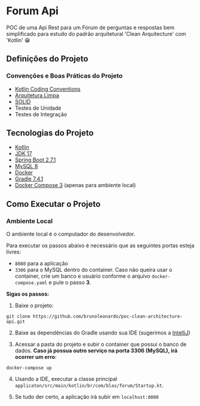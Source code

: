# Forum Api

POC de uma Api Rest para um Fórum de perguntas e respostas bem simplificado para estudo do padrão arquitetural 'Clean
Arquitecture' com 'Kotlin' :grin:

## Definições do Projeto

### Convenções e Boas Práticas do Projeto

- [Kotlin Coding Conventions](https://kotlinlang.org/docs/coding-conventions.html)
- [Arquitetura Limpa](https://blog.cleancoder.com/uncle-bob/2012/08/13/the-clean-architecture.html)
- [SOLID](https://blog.cleancoder.com/uncle-bob/2020/10/18/Solid-Relevance.html)
- Testes de Unidade
- Testes de Integração

## Tecnologias do Projeto

- [Kotlin](https://kotlinlang.org/)
- [JDK 17](https://www.oracle.com/java/technologies/javase/jdk17-archive-downloads.html)
- [Spring Boot 2.7.1](https://spring.io/projects/spring-boot)
- [MySQL 8](https://www.mysql.com/)
- [Docker](https://www.docker.com/)
- [Gradle 7.4.1](https://gradle.org/)
- [Docker Compose 3](https://docs.docker.com/compose/compose-file/compose-file-v3/) (apenas para ambiente local)

## Como Executar o Projeto

### Ambiente Local

O ambiente local é o computador do desenvolvedor.

Para executar os passos abaixo é necessário que as seguintes portas esteja livres:

- `8080` para a aplicação
- `3306` para o MySQL dentro do container. Caso não queira usar o container, crie um banco e usuário conforme o
  arquivo `docker-compose.yaml` e pule o passo **3**.

**Sigas os passos:**

1) Baixe o projeto:

```shell
git clone https://github.com/brunoleonardo/poc-clean-architecture-api.git
```

2) Baixe as dependências do Gradle usando sua IDE (sugerimos a [IntelliJ](https://www.jetbrains.com/pt-br/idea/))

3) Acessar a pasta do projeto e subir o container que possui o banco de dados. **Caso já possua outro serviço na porta
   3306 (MySQL), irá ocorrer um erro**:

```shell
docker-compose up
```

4) Usando a IDE, executar a classe principal `applicaton/src/main/kotlin/br/com/blas/forum/Startup.kt`.

5) Se tudo der certo, a aplicação irá subir em `localhost:8080`
